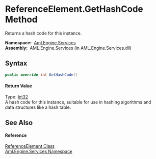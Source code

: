 ReferenceElement.GetHashCode Method
===================================
Returns a hash code for this instance.

  **Namespace:**  [Aml.Engine.Services][1]  
  **Assembly:**  AML.Engine.Services (in AML.Engine.Services.dll)

Syntax
------

```csharp
public override int GetHashCode()
```

#### Return Value
Type: [Int32][2]  
A hash code for this instance, suitable for use in hashing algorithms and data structures like a hash table.

See Also
--------

#### Reference
[ReferenceElement Class][3]  
[Aml.Engine.Services Namespace][1]  

[1]: ../README.md
[2]: https://docs.microsoft.com/dotnet/api/system.int32
[3]: README.md
[4]: https://www.automationml.org
[5]: ../../icons/logoShade.png